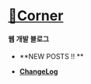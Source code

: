# [🌱Corner](https://eight-corner.github.io/) 

#### 웹 개발 블로그 

- **NEW POSTS !! **

- **[ChangeLog](CHANGELOG.md)**



